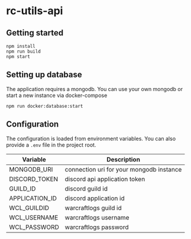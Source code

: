 # rc-utils-api

## Getting started
```shell
npm install
npm run build
npm start
```

## Setting up database
The application requires a mongodb. You can use your own mongodb or start a new instance via docker-compose
```shell
npm run docker:database:start
```

## Configuration
The configuration is loaded from environment variables. You can also provide a `.env` file in the project root.

| Variable       | Description                              |
|----------------|------------------------------------------|
| MONGODB_URI    | connection uri for your mongodb instance |
| DISCORD_TOKEN  | discord api application token            |
| GUILD_ID       | discord guild id                         |
| APPLICATION_ID | discord application id                   |
| WCL_GUILDID    | warcraftlogs guild id                    |   
| WCL_USERNAME   | warcraftlogs username                    |   
| WCL_PASSWORD   | warcraftlogs password                    |   

